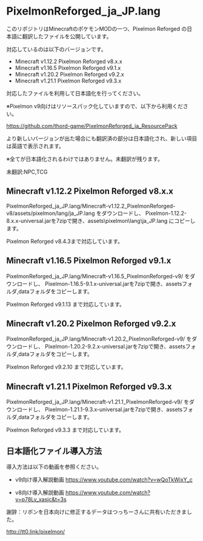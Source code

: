 # PixelmonReforged_ja_JP.lang
このリポジトリはMinecraftのポケモンMODの一つ、Pixelmon Reforged の日本語に翻訳したファイルを公開しています。

対応しているのは以下のバージョンです。

- Minecraft v1.12.2 Pixelmon Reforged v8.x.x
- Minecraft v1.16.5 Pixelmon Reforged v9.1.x
- Minecraft v1.20.2 Pixelmon Reforged v9.2.x
- Minecraft v1.21.1 Pixelmon Reforged v9.3.x

対応したファイルを利用して日本語化を行ってください。

※Pixelmon v9向けはリソースパック化していますので、以下から利用ください。

https://github.com/thord-game/PixelmonReforged_ja_ResourcePack

より新しいバージョンが出た場合にも翻訳済の部分は日本語化され、新しい項目は英語で表示されます。

※全てが日本語化されるわけではありません。未翻訳が残ります。

未翻訳:NPC,TCG


## Minecraft v1.12.2 Pixelmon Reforged v8.x.x

PixelmonReforged_ja_JP.lang/Minecraft-v1.12.2_PixelmonReforged-v8/assets/pixelmon/lang/ja_JP.lang をダウンロードし、
Pixelmon-1.12.2-8.x.x-universal.jarを7zipで開き、assets\pixelmon\lang\ja_JP.lang にコピーします。

Pixelmon Reforged v8.4.3まで対応しています。


## Minecraft v1.16.5 Pixelmon Reforged v9.1.x

PixelmonReforged_ja_JP.lang/Minecraft-v1.16.5_PixelmonReforged-v9/ をダウンロードし、
Pixelmon-1.16.5-9.1.x-universal.jarを7zipで開き、assetsフォルダ,dataフォルダをコピーします。

Pixelmon Reforged v9.1.13 まで対応しています。


## Minecraft v1.20.2 Pixelmon Reforged v9.2.x

PixelmonReforged_ja_JP.lang/Minecraft-v1.20.2_PixelmonReforged-v9/ をダウンロードし、
Pixelmon-1.20.2-9.2.x-universal.jarを7zipで開き、assetsフォルダ,dataフォルダをコピーします。

Pixelmon Reforged v9.2.10 まで対応しています。


## Minecraft v1.21.1 Pixelmon Reforged v9.3.x

PixelmonReforged_ja_JP.lang/Minecraft-v1.21.1_PixelmonReforged-v9/ をダウンロードし、
Pixelmon-1.21.1-9.3.x-universal.jarを7zipで開き、assetsフォルダ,dataフォルダをコピーします。

Pixelmon Reforged v9.3.3 まで対応しています。

## 日本語化ファイル導入方法

導入方法は以下の動画を参照ください。

- v9向け導入解説動画
https://www.youtube.com/watch?v=wQoTkWixY_c

- v8向け導入解説動画
https://www.youtube.com/watch?v=p78Lv_xasjc&t=3s


謝辞：リボンを日本向けに修正するデータはつっちーさんに共有いただきました。

http://tt0.link/pixelmon/

